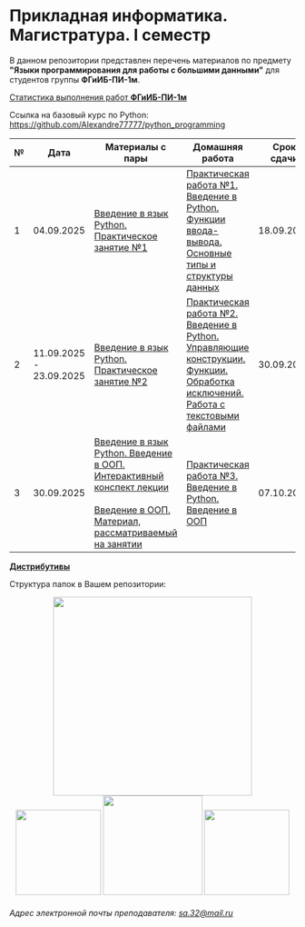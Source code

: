 # Прикладная информатика. Магистратура. I семестр
В данном репозитории представлен перечень материалов по предмету **"Языки программирования для работы с большими данными"** для студентов группы **ФГиИБ-ПИ-1м**.

[Статистика выполнения работ **ФГиИБ-ПИ-1м**](https://docs.google.com/spreadsheets/d/12dDKMAFfDtrMIfYAkLMc3LQvcc3UWzinmwzQcOIqOhU/edit?usp=sharing) 

Ссылка на базовый курс по Python: https://github.com/Alexandre77777/python_programming

| №   | Дата       | Материалы с пары                     | Домашняя работа                  | Срок сдачи|
|-----|------------|------------------------------------------------|------------------------------------------------|------------|
| 1   | 04.09.2025 | [Введение в язык Python. Практическое занятие №1](https://u.to/lGzsIQ) | [Практическая работа №1. Введение в Python. Функции ввода-вывода. Основные типы и структуры данных](https://colab.research.google.com/drive/12RmNMg7fj3D6-J1rGKPgQuvLstbqbdow?usp=sharing) | 18.09.2025|
| 2   | 11.09.2025 - 23.09.2025 | [Введение в язык Python. Практическое занятие №2](https://u.to/Sk4YIQ) | [Практическая работа №2. Введение в Python. Управляющие конструкции. Функции. Обработка исключений. Работа с текстовыми файлами](https://colab.research.google.com/drive/1HAfJDzyrACVf_GOsnBxMH9R-Em9g8GVq?usp=sharing) | 30.09.2025|
| 3  | 30.09.2025  | [Введение в язык Python. Введение в ООП. Интерактивный конспект лекции](https://u.to/0zdRIQ)<br><br>[Введение в ООП. Материал, рассматриваемый на занятии](https://u.to/wQw3Ig) | [Практическая работа №3. Введение в Python. Введение в ООП](https://colab.research.google.com/github/Alexandre77777/python_programming/blob/main/2.%20%D0%9F%D1%80%D0%B0%D0%BA%D1%82%D0%B8%D1%87%D0%B5%D1%81%D0%BA%D0%B8%D0%B5%20%D1%80%D0%B0%D0%B1%D0%BE%D1%82%D1%8B/%D0%9F%D1%80%D0%B0%D0%BA%D1%82%D0%B8%D1%87%D0%B5%D1%81%D0%BA%D0%B0%D1%8F_%D1%80%D0%B0%D0%B1%D0%BE%D1%82%D0%B0_%E2%84%963_%D0%92%D0%B2%D0%B5%D0%B4%D0%B5%D0%BD%D0%B8%D0%B5_%D0%B2_%D0%9E%D0%9E%D0%9F.ipynb) | 07.10.2025|


[**Дистрибутивы**](https://cloud.mail.ru/public/BXH2/4NZCkgzFS)

Структура папок в Вашем репозитории:
<div id="header" align="center">
<img src="https://github.com/Alexandre77777/python_programming/assets/86152225/b694b141-5ea1-42f8-bd4b-98d9ac1b760c" width="350">
</div>
<div id="header" align="center">
  <img src="https://i.stack.imgur.com/t4m8n.gif" width="150"/>
  <img src="https://media1.giphy.com/media/v1.Y2lkPTc5MGI3NjExYzRibWc2bmY2YWZncGd3cWY2YmoxYmNtNmJnbXphZjJsN2xpMjZ6ayZlcD12MV9pbnRlcm5hbF9naWZfYnlfaWQmY3Q9Zw/wOR94QhwxXdmGJIVEg/giphy.gif" width="175"/>
  <img src="https://media0.giphy.com/media/v1.Y2lkPTc5MGI3NjExdGdoYmNtamZybXRldXU4bjI0ZnFienhodnVtZHVqbzVvNTJ4MXdxYiZlcD12MV9pbnRlcm5hbF9naWZfYnlfaWQmY3Q9Zw/UcK7JalnjCz0k/giphy.gif" width="150"/>
</div>


###### Адрес электронной почты преподавателя: sa.32@mail.ru
